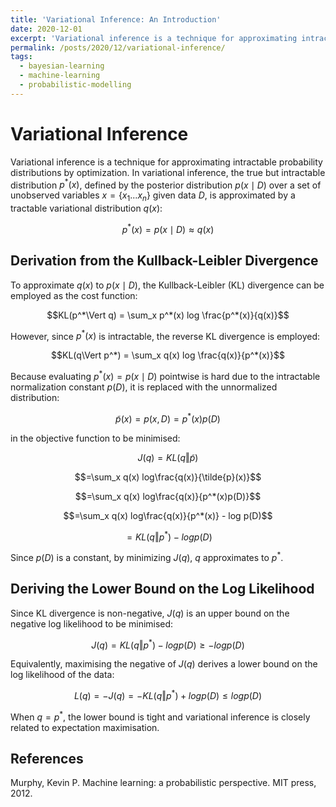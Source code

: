 ```yaml
---
title: 'Variational Inference: An Introduction'
date: 2020-12-01
excerpt: 'Variational inference is a technique for approximating intractable probability distributions by optimization.'
permalink: /posts/2020/12/variational-inference/
tags:
  - bayesian-learning
  - machine-learning
  - probabilistic-modelling
---
```


# Variational Inference

Variational inference is a technique for approximating intractable probability distributions by optimization. In variational inference, the true but intractable distribution $p^*(x)$, defined by the posterior distribution $p(x\mid D)$ over a set of unobserved variables $x = \{x_1 ... x_n\}$ given data $D$, is approximated by a tractable variational distribution $q(x)$:

$$p^*(x) = p(x\mid D) \approx q(x)$$

## Derivation from the Kullback-Leibler Divergence

To approximate $q(x)$ to $p(x\mid D)$, the Kullback-Leibler (KL) divergence can be employed as the cost function:

$$KL(p^*\Vert q) = \sum_x p^*(x) log \frac{p^*(x)}{q(x)}$$

However, since $p^*(x)$ is intractable, the reverse KL divergence is employed:

$$KL(q\Vert p^*) = \sum_x q(x) log \frac{q(x)}{p^*(x)}$$

Because evaluating $p^*(x)=p(x\mid D)$ pointwise is hard due to the intractable normalization constant $p(D)$, it is replaced with the unnormalized distribution:

$$\tilde{p}(x)=p(x,D)=p^*(x)p(D)$$

in the objective function to be minimised:

$$J(q) = KL(q\Vert\tilde{p})$$

$$=\sum_x q(x) log\frac{q(x)}{\tilde{p}(x)}$$

$$=\sum_x q(x) log\frac{q(x)}{p^*(x)p(D)}$$

$$=\sum_x q(x) log\frac{q(x)}{p^*(x)} - log p(D)$$

$$=KL(q\Vert p^*)-log p(D)$$

Since $p(D)$ is a constant, by minimizing $J(q)$, $q$ approximates to $p^*$.

## Deriving the Lower Bound on the Log Likelihood

Since KL divergence is non-negative, $J(q)$ is an upper bound on the negative log likelihood to be minimised:

$$J(q) = KL(q\Vert p^*) - log p(D) \geq - log p(D)$$

Equivalently, maximising the negative of $J(q)$ derives a lower bound on the log likelihood of the data:

$$L(q) = -J(q) = -KL(q\Vert p^*) + log p(D) \leq log p(D)$$

When $q=p^*$, the lower bound is tight and variational inference is closely related to expectation maximisation.

## References

Murphy, Kevin P. Machine learning: a probabilistic perspective. MIT press, 2012.